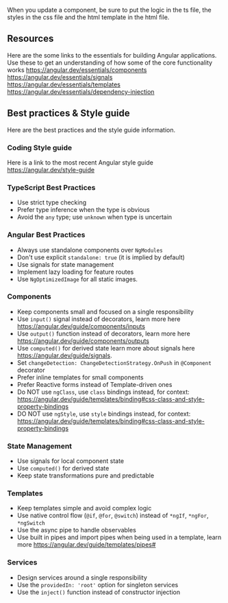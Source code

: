 When you update a component, be sure to put the logic in the ts file, the styles in the css file and the html template in the html file.

## Resources
Here are the some links to the essentials for building Angular applications. Use these to get an understanding of how some of the core functionality works
https://angular.dev/essentials/components
https://angular.dev/essentials/signals
https://angular.dev/essentials/templates
https://angular.dev/essentials/dependency-injection

## Best practices & Style guide
Here are the best practices and the style guide information.

### Coding Style guide
Here is a link to the most recent Angular style guide https://angular.dev/style-guide

### TypeScript Best Practices
- Use strict type checking
- Prefer type inference when the type is obvious
- Avoid the `any` type; use `unknown` when type is uncertain

### Angular Best Practices
- Always use standalone components over `NgModules`
- Don't use explicit `standalone: true` (it is implied by default)
- Use signals for state management
- Implement lazy loading for feature routes
- Use `NgOptimizedImage` for all static images.

### Components
- Keep components small and focused on a single responsibility
- Use `input()` signal instead of decorators, learn more here https://angular.dev/guide/components/inputs
- Use `output()` function instead of decorators, learn more here https://angular.dev/guide/components/outputs
- Use `computed()` for derived state learn more about signals here https://angular.dev/guide/signals.
- Set `changeDetection: ChangeDetectionStrategy.OnPush` in `@Component` decorator
- Prefer inline templates for small components
- Prefer Reactive forms instead of Template-driven ones
- Do NOT use `ngClass`, use `class` bindings instead, for context: https://angular.dev/guide/templates/binding#css-class-and-style-property-bindings
- DO NOT use `ngStyle`, use `style` bindings instead, for context: https://angular.dev/guide/templates/binding#css-class-and-style-property-bindings

### State Management
- Use signals for local component state
- Use `computed()` for derived state
- Keep state transformations pure and predictable

### Templates
- Keep templates simple and avoid complex logic
- Use native control flow (`@if`, `@for`, `@switch`) instead of `*ngIf`, `*ngFor`, `*ngSwitch`
- Use the async pipe to handle observables
- Use built in pipes and import pipes when being used in a template, learn more https://angular.dev/guide/templates/pipes#

### Services
- Design services around a single responsibility
- Use the `providedIn: 'root'` option for singleton services
- Use the `inject()` function instead of constructor injection
